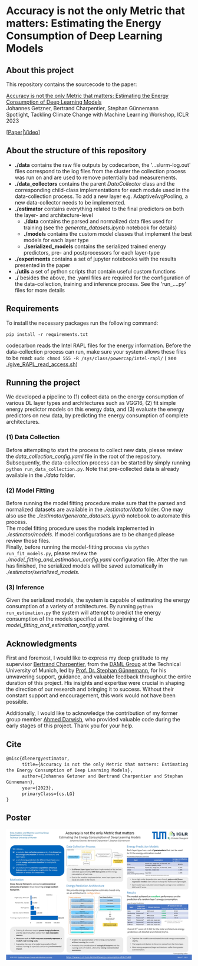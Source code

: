 # Accuracy is not the only Metric that matters: Estimating the Energy Consumption of Deep Learning Models

## About this project

This repository contains the sourcecode to the paper: <br>

[Accuracy is not the only Metric that matters: Estimating the Energy Consumption of Deep Learning Models](https://www.cs.cit.tum.de/daml/energy-consumption-dl/#c35468) <br>
Johannes Getzner, Bertrand Charpentier, Stephan Günnemann <br>
Spotlight, Tackling Climate Change with Machine Learning Workshop, ICLR 2023

[[Paper](https://arxiv.org/abs/2304.00897)|[Video](https://www.youtube.com/@tum-daml1874)]

## About the structure of this repository

- **./data** contains the raw file outputs by codecarbon, the '...slurm-log.out' files correspond to the log files from
  the cluster
  the collection process was run on and are used to remove potentially bad measurements.
- **./data_collectors** contains the parent *DataCollector* class and the corresponding child-class implementations for
  each module used in the data-collection process. To add a new layer e.g. AdaptiveAvgPooling, a new data-collector
  needs to be implemented.
- **./estimator** contains everything related to the final predictors on both the layer- and architecture-level
    - **./data** contains the parsed and normalized data files used for training (see the *generate_datasets.ipynb*
      notebook for details)
    - **./models** contains the custom model classes that implement the best models for each layer type
    - **./serialized_models** contains the serialized trained energy predictors, pre- and postprocessors for each
      layer-type
- **./experiments** contains a set of jupyter notebooks with the results presented in the paper
- **./utils** a set of python scripts that contain useful custom functions
- **./** besides the above, the .yaml files are required for the configuration of the data-collection, training and
  inference process. See the 'run_....py' files for more details

## Requirements

To install the necessary packages run the following command:

    pip install -r requirements.txt

codecarbon reads the Intel RAPL files for the energy information. Before the data-collection process can run, make sure
your system allows these files to be read: `sudo chmod 555 -R /sys/class/powercap/intel-rapl/` (
see [./give_RAPL_read_access.sh](https://github.com/JohannesGetzner/dl-energy-estimator/blob/main/give_RAPL_read_access.sh))

## Running the project

We developed a pipeline to (1) collect data on the energy consumption of various DL layer types and architectures such
as VGG16, (2) fit simple energy predictor models on this energy data, and (3) evaluate the energy predictors on new
data, by predicting the energy consumption of complete architectures.

### (1) Data Collection

Before attempting to start the process to collect new data, please review the *data_collection_config.yaml* file in the
root of the
repository. Subsequently, the data-collection process can be started by simply running `python run_data_collection.py`.
Note that pre-collected data is already available in the *./data* folder.

### (2) Model Fitting

Before running the model fitting procedure make sure that the parsed and normalized datasets are available in the
*./estimator/data* folder. One may also use the *./estimator/generate_datasets.ipynb* notebook to automate this
process. <br>
The model fitting procedure uses the models implemented in *./estimator/models*. If model configurations are to be
changed please review those files. <br>
Finally, before running the model-fitting process via `python run_fit_models.py`, please review the
*./model_fitting_and_estimation_config.yaml* configuration file. After the run has finished, the serialized models will
be saved automatically in
*./estimator/serialized_models*.

### (3) Inference

Given the serialized models, the system is capable of estimating the energy consumption of a variety of architectures.
By running `python run_estimation.py` the system will attempt to predict the energy consumption of the models specified
at the beginning of the *model_fitting_and_estimation_config.yaml*.

## Acknowledgments

First and foremost, I would like to express my deep gratitude to my
supervisor [Bertrand Charpentier](https://www.cs.cit.tum.de/daml/team/bertrand-charpentier/), from
the [DAML Group](https://www.cs.cit.tum.de/daml/startseite/) at the Technical University of Munich, led
by [Prof. Dr. Stephan Günnemann](https://www.cs.cit.tum.de/en/daml/team/damlguennemann/), for his unwavering support,
guidance, and valuable feedback throughout the entire duration of this project.
His insights and expertise were crucial in shaping the direction of our research and bringing it to success. Without
their constant support and encouragement, this work would not have been possible.

Additionally, I would like to acknowledge the contribution of my former group
member [Ahmed Darwish](https://github.com/Shiro-Raven), who provided valuable code during the early stages of this
project. Thank you for your help.

## Cite

    @misc{dlenergyestimator,
          title={Accuracy is not the only Metric that matters: Estimating the Energy Consumption of Deep Learning Models}, 
          author={Johannes Getzner and Bertrand Charpentier and Stephan Günnemann},
          year={2023},
          primaryClass={cs.LG}
    }

## Poster

![workshop poster](./iclr_2023_workshop_poster.jpg)